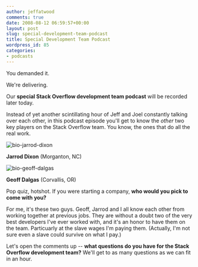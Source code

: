```yaml
---
author: jeffatwood
comments: true
date: 2008-08-12 06:59:57+00:00
layout: post
slug: special-development-team-podcast
title: Special Development Team Podcast
wordpress_id: 85
categories:
- podcasts
---
```



You demanded it.



We're delivering.



Our **special Stack Overflow development team podcast** will be recorded later today.



Instead of yet another scintillating hour of Jeff and Joel constantly talking over each other, in this podcast episode you'll get to know the _other_ two key players on the Stack Overflow team. You know, the ones that do all the real work.



![bio-jarrod-dixon](http://blog.stackoverflow.com/wp-content/uploads/bio-jarrod-dixon.jpg)



**Jarrod Dixon** (Morganton, NC)



![bio-geoff-dalgas](http://blog.stackoverflow.com/wp-content/uploads/bio-geoff-dalgas.jpg)



**Geoff Dalgas** (Corvallis, OR)



Pop quiz, hotshot. If you were starting a company, **who would you pick to come with you?**



For me, it's these two guys. Geoff, Jarrod and I all know each other from working together at previous jobs. They are without a doubt two of the very best developers I've ever worked with, and it's an honor to have them on the team. Particuarly at the slave wages I'm paying them.  (Actually, I'm not sure even a slave could survive on what I pay.)



Let's open the comments up -- **what questions do you have for the Stack Overflow development team?** We'll get to as many questions as we can fit in an hour.

